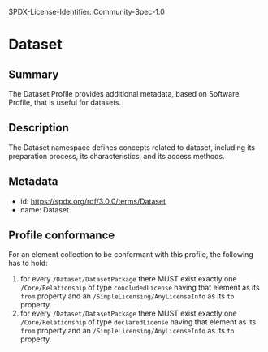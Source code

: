 SPDX-License-Identifier: Community-Spec-1.0

# Dataset

## Summary

The Dataset Profile provides additional metadata, based on Software Profile, that is useful for datasets.

## Description

The Dataset namespace defines concepts related to dataset, including its preparation process, its characteristics, and its access methods.

## Metadata

- id: https://spdx.org/rdf/3.0.0/terms/Dataset
- name: Dataset

## Profile conformance

For an element collection to be conformant with this profile,
the following has to hold:

1. for every `/Dataset/DatasetPackage` there MUST exist exactly one `/Core/Relationship`
   of type `concludedLicense` having that element as its `from` property
   and an `/SimpleLicensing/AnyLicenseInfo` as its `to` property.
2. for every `/Dataset/DatasetPackage` there MUST exist exactly one `/Core/Relationship`
   of type `declaredLicense` having that element as its `from` property
   and an `/SimpleLicensing/AnyLicenseInfo` as its `to` property.
